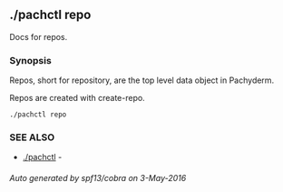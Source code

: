 ## ./pachctl repo

Docs for repos.

### Synopsis


Repos, short for repository, are the top level data object in Pachyderm.

Repos are created with create-repo.

```
./pachctl repo
```

### SEE ALSO
* [./pachctl](./pachctl.md)	 - 

###### Auto generated by spf13/cobra on 3-May-2016
